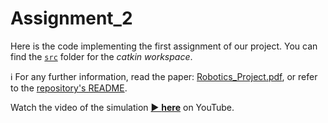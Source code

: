# Assignment_2
Here is the code implementing the first assignment of our project. You can find the <a href="https://github.com/jo-valer/Robotics/tree/main/Assignment_2/src">`src`</a> folder for the _catkin workspace_.

ℹ For any further information, read the paper: <a href="https://github.com/jo-valer/Robotics/blob/main/Robotics_Project.pdf">Robotics_Project.pdf</a>, or refer to the <a href="https://github.com/jo-valer/Robotics/blob/main/README.md">repository's README</a>.

Watch the video of the simulation <a href="https://youtu.be/45ijPx6vJCo">▶️ **here**</a> on YouTube.